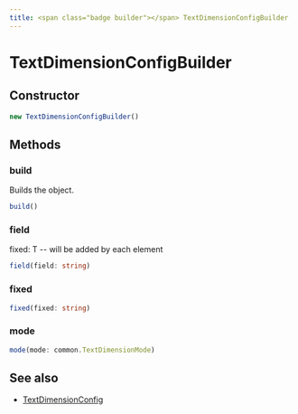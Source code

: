 ```yaml
---
title: <span class="badge builder"></span> TextDimensionConfigBuilder
---
```

# <span class="badge builder"></span> TextDimensionConfigBuilder

## Constructor

```typescript
new TextDimensionConfigBuilder()
```
## Methods

### <span class="badge object-method"></span> build

Builds the object.

```typescript
build()
```

### <span class="badge object-method"></span> field

fixed: T -- will be added by each element

```typescript
field(field: string)
```

### <span class="badge object-method"></span> fixed

```typescript
fixed(fixed: string)
```

### <span class="badge object-method"></span> mode

```typescript
mode(mode: common.TextDimensionMode)
```

## See also

 * <span class="badge object-type-interface"></span> [TextDimensionConfig](./object-TextDimensionConfig.md)
